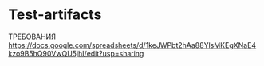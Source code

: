 # Test-artifacts
ТРЕБОВАНИЯ
https://docs.google.com/spreadsheets/d/1keJWPbt2hAa88YlsMKEgXNaE4kzo9B5hQ90VwQU5jhI/edit?usp=sharing
